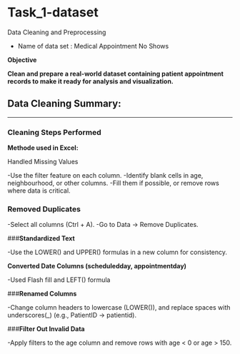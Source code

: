 # Task_1-dataset
Data Cleaning and Preprocessing
- Name of data set : Medical Appointment No Shows

 **Objective**
 
**Clean and prepare a real-world dataset containing patient appointment records to make it ready for analysis and visualization.**
  
## Data Cleaning Summary:

---

### **Cleaning Steps Performed**

**Methode used in Excel:**

Handled Missing Values

-Use the filter feature on each column.
-Identify blank cells in age, neighbourhood, or other columns.
-Fill them if possible, or remove rows where data is critical.

### **Removed Duplicates**

-Select all columns (Ctrl + A).
-Go to Data → Remove Duplicates.

###**Standardized Text**

-Use the LOWER() and UPPER() formulas in a new column for consistency.

**Converted Date Columns (scheduledday, appointmentday)**

-Used Flash fill and LEFT() formula

###**Renamed Columns**

-Change column headers to lowercase (LOWER()), and replace spaces with underscores(_) (e.g., PatientID → patientid).

###**Filter Out Invalid Data**

-Apply filters to the age column and remove rows with age < 0 or age > 150.

